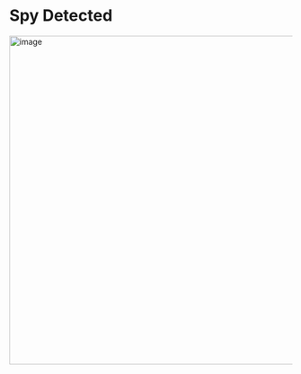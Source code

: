 # Spy Detected #
<img width="585" alt="image" src="https://github.com/user-attachments/assets/391684e7-30e4-4833-aa7a-4805db605494">
